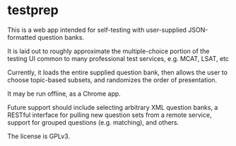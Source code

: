 testprep
========

This is a web app intended for self-testing with user-supplied JSON-formatted question banks.

It is laid out to roughly approximate the multiple-choice portion of the testing UI common to many professional test services, e.g. MCAT, LSAT, etc

Currently, it loads the entire supplied question bank, then allows the user to choose topic-based subsets, and randomizes the order of presentation.

It may be run offline, as a Chrome app.

Future support should include selecting arbitrary XML question banks, a RESTful interface for pulling new question sets from a remote service, support for grouped questions (e.g. matching), and others.

The license is GPLv3.
